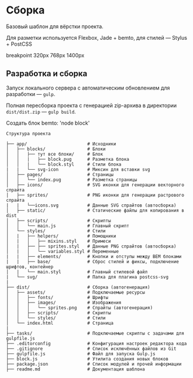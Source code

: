 # Сборка

Базовый шаблон для вёрстки проекта.

Для разметки используется Flexbox, Jade + bemto, для стилей — Stylus + PostCSS

breakpoint 320px 768px 1400px 

## Разработка и сборка
Запуск локального сервера с автоматическим обновлением для разработки — `gulp`.

Полная пересборка проекта с генерацией zip-архива в директории `dist/dist.zip` — `gulp build`.

Создать блок bemto:  'node block'

`Структура проекта`
```
├── app/                       # Исходники
│   ├── blocks/                # Блоки
│   │   ├── тут все блоки/     # Блок
│   │   |   ├── block.pug      # Разметка блока
│   │   |   └── block.styl     # Стили блока
|   |   └── svg-icon           # Миксин для вставки svg
│   ├── pages/                 # Страницы
│   │   └── index.pug          # Разметка страницы
│   ├── icons/                 # SVG иконки для генерации векторного спрайта
│   ├── sprites/               # PNG иконки для генерации растрового спрайта
|   |   └──icons.svg           # Данные SVG спрайтов (автосборка)
│   ├── static/                # Статические файлы для копирования в dist
│   ├── scripts/               # Скрипты
│   │   └── main.js            # Главный скрипт
│   └── styles/                # Стили
│   |   ├── helpers/           # Помощники
│   |   │   ├── mixins.styl    # Примеси
│   |   ├── ├── sprites.styl   # Данные PNG спрайтов (автосборка)
│   |   │   └── variables.styl # Переменные
|   |   ├── elements/          # Кнопки и отступы между BEM блоками
|   |   ├── base/              # Сброс стилей и фиксы, подключение шрифтов, контейнер
│   |   └── main.styl          # Главный стилевой файл
|   └── svg/                   # Папка для плагина postcss-svg
|
├── dist/                      # Сборка (автогенерация)
│   ├── assets/                # Подключаемые ресурсы
│   │   ├── fonts/             # Шрифты
│   │   ├── images/            # Изображения
│   │   │   └── sprites.png    # Спрайты (автогенерация)
│   │   ├── scripts/           # Скрипты
│   │   └── styles/            # Стили
│   └── index.html             # Страница
|
├── tasks/                     # Подключаемые скрипты с задачами для gulpfile.js
├── .editorconfig              # Конфигурация настроек редактора кода
├── .gitignore                 # Список исключённых файлов из Git
├── gulpfile.js                # Файл для запуска Gulp.js
├── block.js                   # Утилита создания новых блоков
├── package.json               # Список модулей и прочей информации
├── readme.md                  # Документация шаблона
```
